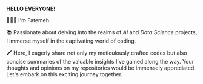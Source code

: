 **HELLO EVERYONE!**

👩🏻‍💻 I'm Fatemeh.

📚 Passionate about delving into the realms of _AI_ and _Data Science_ projects, I immerse myself in the captivating world of coding.

🖍 Here, I eagerly share not only my meticulously crafted codes but also concise summaries of the valuable insights I've gained along the way. Your thoughts and opinions on my repositories would be immensely appreciated. Let's embark on this exciting journey together.
